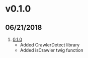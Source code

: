 # v0.1.0
##  06/21/2018

1. [0.1.0](#new)
    * Added CrawlerDetect library
    * Added isCrawler twig function
